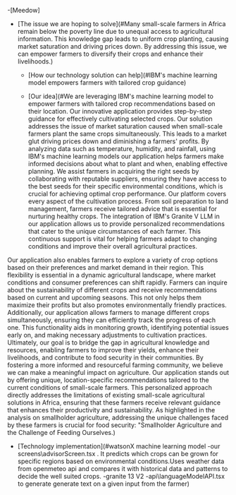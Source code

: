  -[Meedow]

- [The issue we are hoping to solve](#Many small-scale farmers in Africa remain below the poverty line due to unequal access to agricultural information. This knowledge gap leads to uniform crop planting, causing market saturation and driving prices down. By addressing this issue, we can empower farmers to diversify their crops and enhance their livelihoods.)


  - [How our technology solution can help](#IBM's machine learning model empowers farmers with tailored crop guidance)
  
  - [Our idea](#We are leveraging IBM's machine learning model to empower farmers with tailored crop recommendations based on their location. Our innovative application provides step-by-step guidance for effectively cultivating selected crops. Our solution addresses the issue of market saturation caused when small-scale farmers plant the same crops simultaneously. This leads to a market glut driving prices down and diminishing a farmers' profits. By analyzing data such as temperature, humidity, and rainfall, using IBM's machine learning models our application helps farmers make informed decisions about what to plant and when, enabling effective planning. We assist farmers in acquiring the right seeds by collaborating with reputable suppliers, ensuring they have access to the best seeds for their specific environmental conditions, which is crucial for achieving optimal crop performance. Our platform covers every aspect of the cultivation process. From soil preparation to land management, farmers receive tailored advice that is essential for nurturing healthy crops. The integration of IBM's Granite V LLM in our application allows us to provide personalized recommendations that cater to the unique circumstances of each farmer. This continuous support is vital for helping farmers adapt to changing conditions and improve their overall agricultural practices.

Our application also enables farmers to explore a variety of crop options based on their preferences and market demand in their region. This flexibility is essential in a dynamic agricultural landscape, where market conditions and consumer preferences can shift rapidly. Farmers can inquire about the sustainability of different crops and receive recommendations based on current and upcoming seasons. This not only helps them maximize their profits but also promotes environmentally friendly practices. Additionally, our application allows farmers to manage different crops simultaneously, ensuring they can efficiently track the progress of each one. This functionality aids in monitoring growth, identifying potential issues early on, and making necessary adjustments to cultivation practices. Ultimately, our goal is to bridge the gap in agricultural knowledge and resources, enabling farmers to improve their yields, enhance their livelihoods, and contribute to food security in their communities. By fostering a more informed and resourceful farming community, we believe we can make a meaningful impact on agriculture. Our application stands out by offering unique, location-specific recommendations tailored to the current conditions of small-scale farmers. This personalized approach directly addresses the limitations of existing small-scale agricultural solutions in Africa, ensuring that these farmers receive relevant guidance that enhances their productivity and sustainability. As highlighted in the analysis on smallholder agriculture, addressing the unique challenges faced by these farmers is crucial for food security: "Smallholder Agriculture and the Challenge of Feeding Ourselves.)
  
  
- [Technology implementation](#watsonX machine learning model  -our screens\advisorScreen.tsx . It predicts which crops can be grown for specific regions based on environmental conditions.Uses weather data from openmeteo api and compares it with historical data and patterns to decide the well suited crops.
-granite 13 V2 -api\languageModelAPI.tsx to generate generate text on a given input from the farmer)
 

